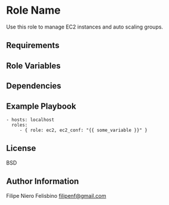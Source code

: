 Role Name
=========

Use this role to manage EC2 instances and auto scaling groups.

Requirements
------------

Role Variables
--------------

Dependencies
------------

Example Playbook
----------------

    - hosts: localhost
      roles:
         - { role: ec2, ec2_conf: "{{ some_variable }}" }

License
-------

BSD

Author Information
------------------

Filipe Niero Felisbino <filipenf@gmail.com>

